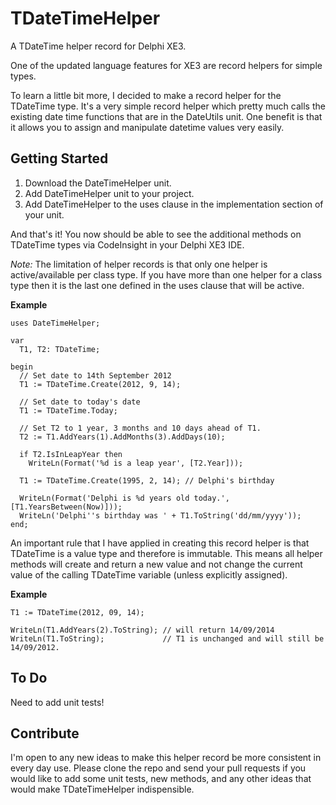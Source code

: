 # TDateTimeHelper

A TDateTime helper record for Delphi XE3.

One of the updated language features for XE3 are record helpers for simple types.

To learn a little bit more, I decided to make a record helper for the TDateTime type. It's a very simple record helper which pretty much calls the existing date time functions that are in the DateUtils unit. One benefit is that it allows you to assign and manipulate datetime values very easily.

Getting Started
---------------
1. Download the DateTimeHelper unit.
2. Add DateTimeHelper unit to your project.
3. Add DateTimeHelper to the uses clause in the implementation section of your unit.

And that's it! You now should be able to see the additional methods on TDateTime types via CodeInsight in your Delphi XE3 IDE.

*Note:* The limitation of helper records is that only one helper is active/available per class type. If you have more than one helper for a class type then it is the last one defined in the uses clause that will be active. 


**Example**

    uses DateTimeHelper;

    var
      T1, T2: TDateTime;

    begin
      // Set date to 14th September 2012
      T1 := TDateTime.Create(2012, 9, 14);
      
      // Set date to today's date
      T1 := TDateTime.Today;
      
      // Set T2 to 1 year, 3 months and 10 days ahead of T1.
      T2 := T1.AddYears(1).AddMonths(3).AddDays(10);
      
      if T2.IsInLeapYear then
        WriteLn(Format('%d is a leap year', [T2.Year]));
      
      T1 := TDateTime.Create(1995, 2, 14); // Delphi's birthday
      
      WriteLn(Format('Delphi is %d years old today.', [T1.YearsBetween(Now)]));
      WriteLn('Delphi''s birthday was ' + T1.ToString('dd/mm/yyyy'));
    end;

An important rule that I have applied in creating this record helper is that TDateTime is a value type and therefore is immutable. This means all helper methods will create and return a new value and not change the current value of the calling TDateTime variable (unless explicitly assigned).

**Example**

    T1 := TDateTime(2012, 09, 14);

    WriteLn(T1.AddYears(2).ToString); // will return 14/09/2014
    WriteLn(T1.ToString);             // T1 is unchanged and will still be 14/09/2012.


To Do
-----
Need to add unit tests! 


Contribute
----------
I'm open to any new ideas to make this helper record be more consistent in every day use. Please clone the repo and send your pull requests if you would like to add some unit tests, new methods, and any other ideas that would make TDateTimeHelper indispensible.